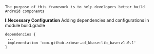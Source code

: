 ```
The purpose of this framework is to help developers better build Android components
```

**I.Necessary Configuration**
Adding dependencies and configurations in module build.gradle
 ```
 dependencies {
  ...
  implementation 'com.github.zxbear.ad_kbase:lib_base:v1.0.1'
}
 ```
 
